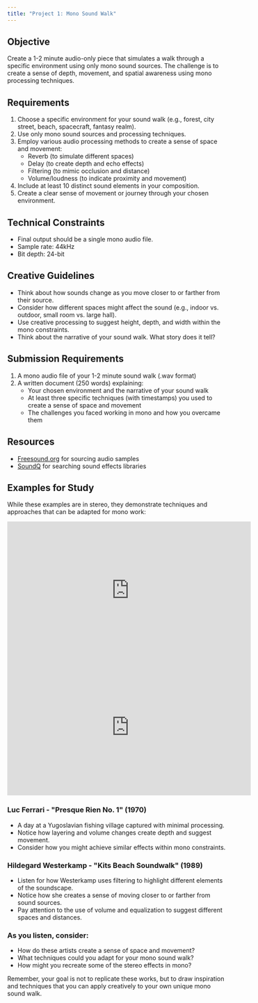 ```yaml
---
title: "Project 1: Mono Sound Walk"
---
```


## Objective
Create a 1-2 minute audio-only piece that simulates a walk through a specific environment using only mono sound sources. The challenge is to create a sense of depth, movement, and spatial awareness using mono processing techniques.

## Requirements
1. Choose a specific environment for your sound walk (e.g., forest, city street, beach, spacecraft, fantasy realm).
2. Use only mono sound sources and processing techniques.
3. Employ various audio processing methods to create a sense of space and movement:
   - Reverb (to simulate different spaces)
   - Delay (to create depth and echo effects)
   - Filtering (to mimic occlusion and distance)
   - Volume/loudness (to indicate proximity and movement)
4. Include at least 10 distinct sound elements in your composition.
5. Create a clear sense of movement or journey through your chosen environment.

## Technical Constraints
- Final output should be a single mono audio file.
- Sample rate: 44kHz
- Bit depth: 24-bit

## Creative Guidelines
- Think about how sounds change as you move closer to or farther from their source.
- Consider how different spaces might affect the sound (e.g., indoor vs. outdoor, small room vs. large hall).
- Use creative processing to suggest height, depth, and width within the mono constraints.
- Think about the narrative of your sound walk. What story does it tell?

## Submission Requirements
1. A mono audio file of your 1-2 minute sound walk (.wav format)
2. A written document (250 words) explaining:
   - Your chosen environment and the narrative of your sound walk
   - At least three specific techniques (with timestamps) you used to create a sense of space and movement
   - The challenges you faced working in mono and how you overcame them


## Resources
- [Freesound.org](https://freesound.org/) for sourcing audio samples
- [SoundQ](https://www.prosoundeffects.com/soundq/) for searching sound effects libraries

## Examples for Study

While these examples are in stereo, they demonstrate techniques and approaches that can be adapted for mono work:

<iframe width="560" height="315" src="https://www.youtube.com/embed/8C6XlF_2VrQ?si=Wqcf8nJKqOrfiJUS" title="YouTube video player" frameborder="0" allow="accelerometer; autoplay; clipboard-write; encrypted-media; gyroscope; picture-in-picture; web-share" referrerpolicy="strict-origin-when-cross-origin" allowfullscreen></iframe>

<iframe width="560" height="315" src="https://www.youtube.com/embed/hg96nU6ltLk?si=52ITrKX7DGBBFJsG" title="YouTube video player" frameborder="0" allow="accelerometer; autoplay; clipboard-write; encrypted-media; gyroscope; picture-in-picture; web-share" referrerpolicy="strict-origin-when-cross-origin" allowfullscreen></iframe>

### Luc Ferrari - "Presque Rien No. 1" (1970)
   - A day at a Yugoslavian fishing village captured with minimal processing.
   - Notice how layering and volume changes create depth and suggest movement.
   - Consider how you might achieve similar effects within mono constraints.
### Hildegard Westerkamp - "Kits Beach Soundwalk" (1989)
   - Listen for how Westerkamp uses filtering to highlight different elements of the soundscape.
   - Notice how she creates a sense of moving closer to or farther from sound sources.
   - Pay attention to the use of volume and equalization to suggest different spaces and distances.

### As you listen, consider:
- How do these artists create a sense of space and movement?
- What techniques could you adapt for your mono sound walk?
- How might you recreate some of the stereo effects in mono?

Remember, your goal is not to replicate these works, but to draw inspiration and techniques that you can apply creatively to your own unique mono sound walk.